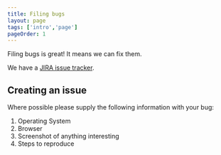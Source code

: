 ```yaml
---
title: Filing bugs
layout: page
tags: ['intro','page']
pageOrder: 1
---
```

Filing bugs is great! It means we can fix them.

We have a [JIRA issue tracker](https://softeng.atlassian.net/).

## Creating an issue

Where possible please supply the following information with your bug:

1. Operating System
2. Browser
3. Screenshot of anything interesting
4. Steps to reproduce